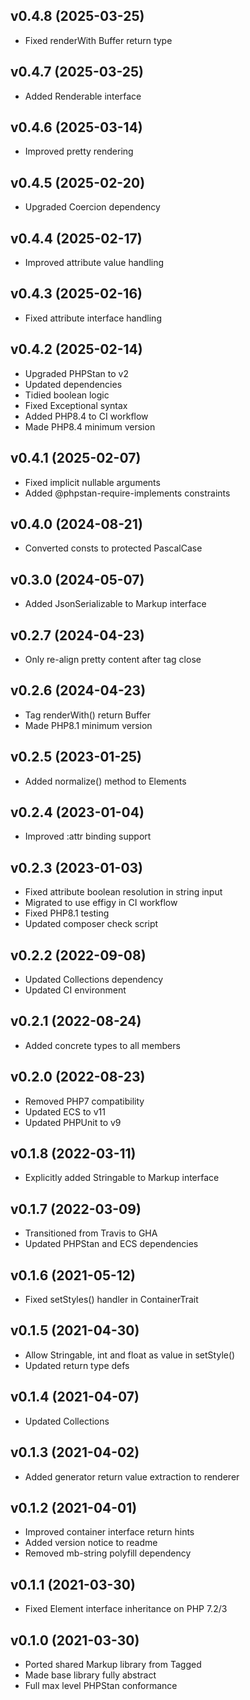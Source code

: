 ## v0.4.8 (2025-03-25)
* Fixed renderWith Buffer return type

## v0.4.7 (2025-03-25)
* Added Renderable interface

## v0.4.6 (2025-03-14)
* Improved pretty rendering

## v0.4.5 (2025-02-20)
* Upgraded Coercion dependency

## v0.4.4 (2025-02-17)
* Improved attribute value handling

## v0.4.3 (2025-02-16)
* Fixed attribute interface handling

## v0.4.2 (2025-02-14)
* Upgraded PHPStan to v2
* Updated dependencies
* Tidied boolean logic
* Fixed Exceptional syntax
* Added PHP8.4 to CI workflow
* Made PHP8.4 minimum version

## v0.4.1 (2025-02-07)
* Fixed implicit nullable arguments
* Added @phpstan-require-implements constraints

## v0.4.0 (2024-08-21)
* Converted consts to protected PascalCase

## v0.3.0 (2024-05-07)
* Added JsonSerializable to Markup interface

## v0.2.7 (2024-04-23)
* Only re-align pretty content after tag close

## v0.2.6 (2024-04-23)
* Tag renderWith() return Buffer
* Made PHP8.1 minimum version

## v0.2.5 (2023-01-25)
* Added normalize() method to Elements

## v0.2.4 (2023-01-04)
* Improved :attr binding support

## v0.2.3 (2023-01-03)
* Fixed attribute boolean resolution in string input
* Migrated to use effigy in CI workflow
* Fixed PHP8.1 testing
* Updated composer check script

## v0.2.2 (2022-09-08)
* Updated Collections dependency
* Updated CI environment

## v0.2.1 (2022-08-24)
* Added concrete types to all members

## v0.2.0 (2022-08-23)
* Removed PHP7 compatibility
* Updated ECS to v11
* Updated PHPUnit to v9

## v0.1.8 (2022-03-11)
* Explicitly added Stringable to Markup interface

## v0.1.7 (2022-03-09)
* Transitioned from Travis to GHA
* Updated PHPStan and ECS dependencies

## v0.1.6 (2021-05-12)
* Fixed setStyles() handler in ContainerTrait

## v0.1.5 (2021-04-30)
* Allow Stringable, int and float as value in setStyle()
* Updated return type defs

## v0.1.4 (2021-04-07)
* Updated Collections

## v0.1.3 (2021-04-02)
* Added generator return value extraction to renderer

## v0.1.2 (2021-04-01)
* Improved container interface return hints
* Added version notice to readme
* Removed mb-string polyfill dependency

## v0.1.1 (2021-03-30)
* Fixed Element interface inheritance on PHP 7.2/3

## v0.1.0 (2021-03-30)
* Ported shared Markup library from Tagged
* Made base library fully abstract
* Full max level PHPStan conformance
